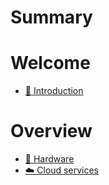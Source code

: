 # Summary

# Welcome

- [👋 Introduction](introduction.md)

# Overview

- [🔧 Hardware](overview/hardware.md)
- [☁️ Cloud services](overview/cloud-services.md)
